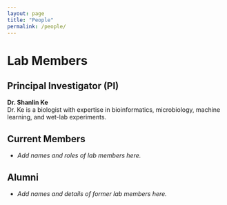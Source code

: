 ```yaml
---
layout: page
title: "People"
permalink: /people/
---
```


# Lab Members

## Principal Investigator (PI)
**Dr. Shanlin Ke**  
Dr. Ke is a biologist with expertise in bioinformatics, microbiology, machine learning, and wet-lab experiments.

## Current Members
- *Add names and roles of lab members here.*

## Alumni
- *Add names and details of former lab members here.*
